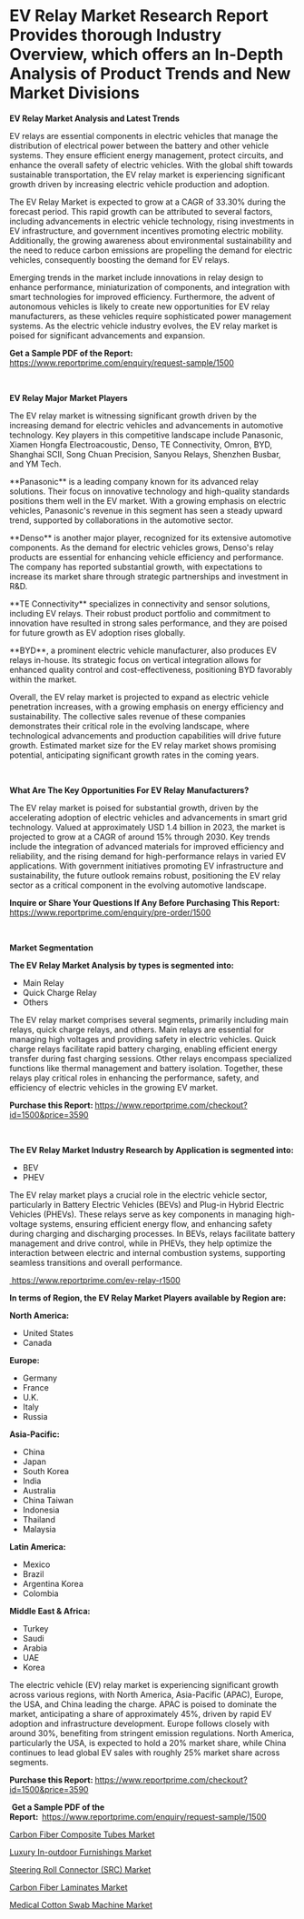 <p><h1>EV Relay Market Research Report Provides thorough Industry Overview, which offers an In-Depth Analysis of Product Trends and New Market Divisions</h1></p><p><strong>EV Relay Market Analysis and Latest Trends</strong></p>
<p><p>EV relays are essential components in electric vehicles that manage the distribution of electrical power between the battery and other vehicle systems. They ensure efficient energy management, protect circuits, and enhance the overall safety of electric vehicles. With the global shift towards sustainable transportation, the EV relay market is experiencing significant growth driven by increasing electric vehicle production and adoption.</p><p>The EV Relay Market is expected to grow at a CAGR of 33.30% during the forecast period. This rapid growth can be attributed to several factors, including advancements in electric vehicle technology, rising investments in EV infrastructure, and government incentives promoting electric mobility. Additionally, the growing awareness about environmental sustainability and the need to reduce carbon emissions are propelling the demand for electric vehicles, consequently boosting the demand for EV relays.</p><p>Emerging trends in the market include innovations in relay design to enhance performance, miniaturization of components, and integration with smart technologies for improved efficiency. Furthermore, the advent of autonomous vehicles is likely to create new opportunities for EV relay manufacturers, as these vehicles require sophisticated power management systems. As the electric vehicle industry evolves, the EV relay market is poised for significant advancements and expansion.</p></p>
<p><strong>Get a Sample PDF of the Report:&nbsp;</strong> <a href="https://www.reportprime.com/enquiry/request-sample/1500">https://www.reportprime.com/enquiry/request-sample/1500</a></p>
<p>&nbsp;</p>
<p><strong>EV Relay Major Market Players</strong></p>
<p><p>The EV relay market is witnessing significant growth driven by the increasing demand for electric vehicles and advancements in automotive technology. Key players in this competitive landscape include Panasonic, Xiamen Hongfa Electroacoustic, Denso, TE Connectivity, Omron, BYD, Shanghai SCII, Song Chuan Precision, Sanyou Relays, Shenzhen Busbar, and YM Tech.</p><p>**Panasonic** is a leading company known for its advanced relay solutions. Their focus on innovative technology and high-quality standards positions them well in the EV market. With a growing emphasis on electric vehicles, Panasonic's revenue in this segment has seen a steady upward trend, supported by collaborations in the automotive sector.</p><p>**Denso** is another major player, recognized for its extensive automotive components. As the demand for electric vehicles grows, Denso's relay products are essential for enhancing vehicle efficiency and performance. The company has reported substantial growth, with expectations to increase its market share through strategic partnerships and investment in R&D.</p><p>**TE Connectivity** specializes in connectivity and sensor solutions, including EV relays. Their robust product portfolio and commitment to innovation have resulted in strong sales performance, and they are poised for future growth as EV adoption rises globally.</p><p>**BYD**, a prominent electric vehicle manufacturer, also produces EV relays in-house. Its strategic focus on vertical integration allows for enhanced quality control and cost-effectiveness, positioning BYD favorably within the market.</p><p>Overall, the EV relay market is projected to expand as electric vehicle penetration increases, with a growing emphasis on energy efficiency and sustainability. The collective sales revenue of these companies demonstrates their critical role in the evolving landscape, where technological advancements and production capabilities will drive future growth. Estimated market size for the EV relay market shows promising potential, anticipating significant growth rates in the coming years.</p></p>
<p>&nbsp;</p>
<p><strong>What Are The Key Opportunities For EV Relay Manufacturers?</strong></p>
<p><p>The EV relay market is poised for substantial growth, driven by the accelerating adoption of electric vehicles and advancements in smart grid technology. Valued at approximately USD 1.4 billion in 2023, the market is projected to grow at a CAGR of around 15% through 2030. Key trends include the integration of advanced materials for improved efficiency and reliability, and the rising demand for high-performance relays in varied EV applications. With government initiatives promoting EV infrastructure and sustainability, the future outlook remains robust, positioning the EV relay sector as a critical component in the evolving automotive landscape.</p></p>
<p><strong>Inquire or Share Your Questions If Any Before Purchasing This Report:</strong> <a href="https://www.reportprime.com/enquiry/pre-order/1500">https://www.reportprime.com/enquiry/pre-order/1500</a></p>
<p>&nbsp;</p>
<p><strong>Market Segmentation</strong></p>
<p><strong>The EV Relay Market Analysis by types is segmented into:</strong></p>
<p><ul><li>Main Relay</li><li>Quick Charge Relay</li><li>Others</li></ul></p>
<p><p>The EV relay market comprises several segments, primarily including main relays, quick charge relays, and others. Main relays are essential for managing high voltages and providing safety in electric vehicles. Quick charge relays facilitate rapid battery charging, enabling efficient energy transfer during fast charging sessions. Other relays encompass specialized functions like thermal management and battery isolation. Together, these relays play critical roles in enhancing the performance, safety, and efficiency of electric vehicles in the growing EV market.</p></p>
<p><strong>Purchase this Report:&nbsp;</strong><a href="https://www.reportprime.com/checkout?id=1500&price=3590">https://www.reportprime.com/checkout?id=1500&price=3590</a></p>
<p>&nbsp;</p>
<p><strong>The EV Relay Market Industry Research by Application is segmented into:</strong></p>
<p><ul><li>BEV</li><li>PHEV</li></ul></p>
<p><p>The EV relay market plays a crucial role in the electric vehicle sector, particularly in Battery Electric Vehicles (BEVs) and Plug-in Hybrid Electric Vehicles (PHEVs). These relays serve as key components in managing high-voltage systems, ensuring efficient energy flow, and enhancing safety during charging and discharging processes. In BEVs, relays facilitate battery management and drive control, while in PHEVs, they help optimize the interaction between electric and internal combustion systems, supporting seamless transitions and overall performance.</p></p>
<p><a href="https://www.reportprime.com/ev-relay-r1500">&nbsp;https://www.reportprime.com/ev-relay-r1500</a></p>
<p><strong>In terms of Region, the EV Relay Market Players available by Region are:</strong></p>
<p>
    <p> <strong> North America: </strong>
        <ul>
            <li>United States</li>
            <li>Canada</li>
        </ul>
        </p> 
    <p> <strong> Europe: </strong>
        <ul>
            <li>Germany</li>
            <li>France</li>
            <li>U.K.</li>
            <li>Italy</li>
            <li>Russia</li>
        </ul>
        </p> 
    <p> <strong> Asia-Pacific: </strong>
        <ul>
            <li>China</li>
            <li>Japan</li>
            <li>South Korea</li>
            <li>India</li>
            <li>Australia</li>
            <li>China Taiwan</li>
            <li>Indonesia</li>
            <li>Thailand</li>
            <li>Malaysia</li>
        </ul>
        </p> 
    <p> <strong> Latin America: </strong>
        <ul>
            <li>Mexico</li>
            <li>Brazil</li>
            <li>Argentina Korea</li>
            <li>Colombia</li>
        </ul>
        </p> 
    <p> <strong> Middle East & Africa: </strong>
        <ul>
            <li>Turkey</li>
            <li>Saudi</li>
            <li>Arabia</li>
            <li>UAE</li>
            <li>Korea</li>
        </ul>
    </p>
    </p>
<p><p>The electric vehicle (EV) relay market is experiencing significant growth across various regions, with North America, Asia-Pacific (APAC), Europe, the USA, and China leading the charge. APAC is poised to dominate the market, anticipating a share of approximately 45%, driven by rapid EV adoption and infrastructure development. Europe follows closely with around 30%, benefiting from stringent emission regulations. North America, particularly the USA, is expected to hold a 20% market share, while China continues to lead global EV sales with roughly 25% market share across segments.</p></p>
<p><strong>Purchase this Report: </strong><a href="https://www.reportprime.com/checkout?id=1500&price=3590">https://www.reportprime.com/checkout?id=1500&price=3590</a></p>
<p>&nbsp;<strong>Get a Sample PDF of the Report:&nbsp;&nbsp;</strong><a href="https://www.reportprime.com/enquiry/request-sample/1500">https://www.reportprime.com/enquiry/request-sample/1500</a></p>
<p><strong></strong></p>
<p><p><a href="https://www.linkedin.com/pulse/global-carbon-fiber-composite-tubes-market-trends-insights-cs1qc?trackingId=NqJnRBlcSy27nHpTi2G8vw%3D%3D">Carbon Fiber Composite Tubes Market</a></p><p><a href="https://medium.com/@willowbruen/luxury-in-outdoor-furnishings-market-share-and-new-trends-analysis-by-its-type-application-c1b52d4da80b">Luxury In-outdoor Furnishings Market</a></p><p><a href="https://issuu.com/reportprime-2/docs/steering-roll-connector-src-market-_ec607f56b44178">Steering Roll Connector (SRC) Market</a></p><p><a href="https://www.linkedin.com/pulse/carbon-fiber-laminates-market-essentials-key-players-demand-tdxyc?trackingId=bBt%2F92HDQ3%2B1zho4Vur0Lw%3D%3D">Carbon Fiber Laminates Market</a></p><p><a href="https://issuu.com/reportprime-2/docs/medical-cotton-swab-machine-market-_51ba038f4afb84">Medical Cotton Swab Machine Market</a></p></p>